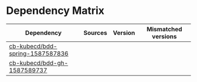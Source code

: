 # Dependency Matrix

Dependency | Sources | Version | Mismatched versions
---------- | ------- | ------- | -------------------
[cb-kubecd/bdd-spring-1587587836](https://github.com/cb-kubecd/bdd-spring-1587587836.git) |  | []() | 
[cb-kubecd/bdd-gh-1587589737](https://github.com/cb-kubecd/bdd-gh-1587589737.git) |  | []() | 
